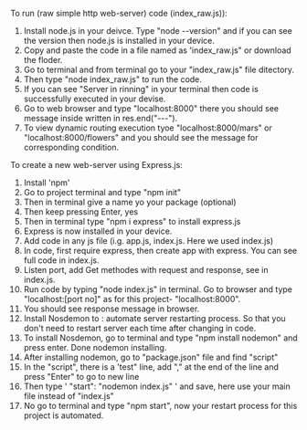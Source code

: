 To run (raw simple http web-server) code (index_raw.js)):

1. Install node.js in your deivce. Type "node --version" and if you can see the version then node.js is installed in your device.
2. Copy and paste the code in a file named as 'index_raw.js" or download the floder.
3. Go to terminal and from terminal go to your "index_raw.js" file ditectory.
4. Then type "node index_raw.js" to run the code.
5. If you can see "Server in rinning" in your terminal then code is successfully executed in your devise.
6. Go to web browser and type "localhost:8000" there you should see message inside written in res.end("---").
7. To view dynamic routing execution tyoe "localhost:8000/mars" or "localhost:8000/flowers" and you should see the message for corresponding condition.

To create a new web-server using Express.js:

1. Install 'npm'
2. Go to project terminal and type "npm init"
3. Then in terminal give a name yo your package (optional)
4. Then keep pressing Enter, yes
5. Then in terminal type "npm i express" to install express.js
6. Express is now installed in your device.
7. Add code in any js file (i.g. app.js, index.js. Here we used index.js)
8. In code, first require express, then create app with express. You can see full code in index.js.
9. Listen port, add Get methodes with request and response, see in index.js.
10. Run code by typing "node index.js" in terminal. Go to browser and type "localhost:[port no]" as for this project- "localhost:8000".
11. You should see response message in browser.
12. Install Nosdemon to : automate server restarting process. So that you don't need to restart server each time after changing in code.
13. To install Nosdemon, go to terminal and type "npm install nodemon" and press enter. Done nodemon installing.
14. After installing nodemon, go to "package.json" file and find "script"
15. In the "script", there is a 'test" line, add "," at the end of the line and press "Enter" to go to new line
16. Then type ' "start": "nodemon index.js" ' and save, here use your main file instead of "index.js"
17. No go to terminal and type "npm start", now your restart process for this project is automated.
